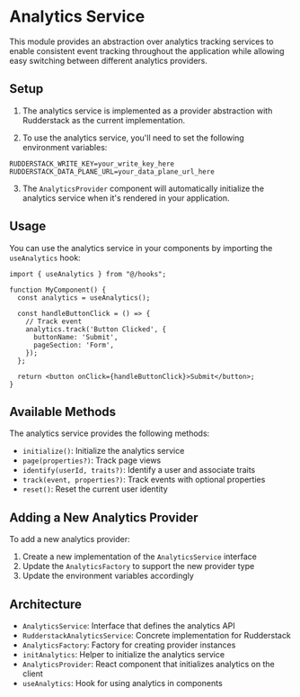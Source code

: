 # Analytics Service

This module provides an abstraction over analytics tracking services to enable consistent event tracking throughout the application while allowing easy switching between different analytics providers.

## Setup

1. The analytics service is implemented as a provider abstraction with Rudderstack as the current implementation.

2. To use the analytics service, you'll need to set the following environment variables:

```
RUDDERSTACK_WRITE_KEY=your_write_key_here
RUDDERSTACK_DATA_PLANE_URL=your_data_plane_url_here
```

3. The `AnalyticsProvider` component will automatically initialize the analytics service when it's rendered in your application.

## Usage

You can use the analytics service in your components by importing the `useAnalytics` hook:

```tsx
import { useAnalytics } from "@/hooks";

function MyComponent() {
  const analytics = useAnalytics();

  const handleButtonClick = () => {
    // Track event
    analytics.track('Button Clicked', {
      buttonName: 'Submit',
      pageSection: 'Form',
    });
  };

  return <button onClick={handleButtonClick}>Submit</button>;
}
```

## Available Methods

The analytics service provides the following methods:

- `initialize()`: Initialize the analytics service
- `page(properties?)`: Track page views
- `identify(userId, traits?)`: Identify a user and associate traits
- `track(event, properties?)`: Track events with optional properties
- `reset()`: Reset the current user identity

## Adding a New Analytics Provider

To add a new analytics provider:

1. Create a new implementation of the `AnalyticsService` interface
2. Update the `AnalyticsFactory` to support the new provider type
3. Update the environment variables accordingly

## Architecture

- `AnalyticsService`: Interface that defines the analytics API
- `RudderstackAnalyticsService`: Concrete implementation for Rudderstack
- `AnalyticsFactory`: Factory for creating provider instances
- `initAnalytics`: Helper to initialize the analytics service
- `AnalyticsProvider`: React component that initializes analytics on the client
- `useAnalytics`: Hook for using analytics in components
